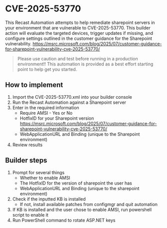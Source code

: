 # CVE-2025-53770

This Recast Automation attempts to help remediate sharepoint servers in your environment that are vulnerable to CVE-2025-53770. This builder action will evaluate the targeted devices, trigger updates if missing, and configure settings outlined in the customer guidance for the Sharepoint vulnerability. https://msrc.microsoft.com/blog/2025/07/customer-guidance-for-sharepoint-vulnerability-cve-2025-53770/

> Please use caution and test before running in a production environment!! 
> This automation is provided as a best effort starting point to help get you started.

## How to implement
1. Import the CVE-2025-53770.xml into your builder console
1. Run the Recast Automation against a Sharepoint server
1. Enter in the required information
    * Require AMSI - Yes or No
    * HotfixID for your Sharepoint version https://msrc.microsoft.com/blog/2025/07/customer-guidance-for-sharepoint-vulnerability-cve-2025-53770/
    * WebApplicationURL and Binding (unique to the Sharepoint environment)
1. Review results

## Builder steps
1.	Prompt for several things
    * Whether to enable AMSI
    * The HotfixID for the version of sharepoint the user has
    * WebApplicationURL and Binding (unique to the sharepoint environment)
2.	Check if the inputted KB is installed
    * If not, install available patches from configmgr and quit automation
3.	If KB is installed and the user chose to enable AMSI, run powershell script to enable it
4.	Run PowerShell command to rotate ASP.NET keys

